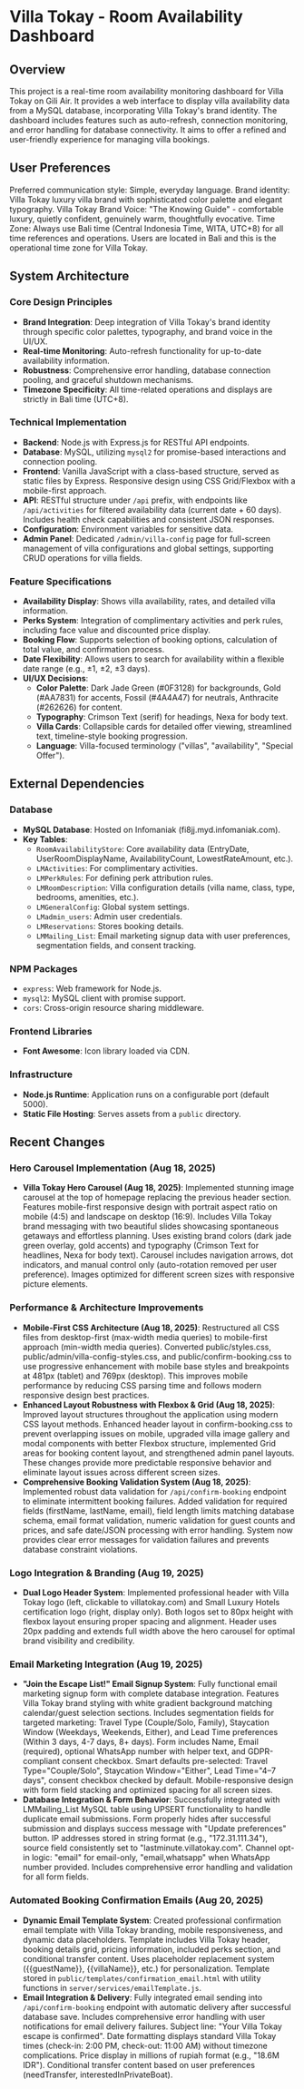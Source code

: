 # Villa Tokay - Room Availability Dashboard

## Overview

This project is a real-time room availability monitoring dashboard for Villa Tokay on Gili Air. It provides a web interface to display villa availability data from a MySQL database, incorporating Villa Tokay's brand identity. The dashboard includes features such as auto-refresh, connection monitoring, and error handling for database connectivity. It aims to offer a refined and user-friendly experience for managing villa bookings.

## User Preferences

Preferred communication style: Simple, everyday language.
Brand identity: Villa Tokay luxury villa brand with sophisticated color palette and elegant typography.
Villa Tokay Brand Voice: "The Knowing Guide" - comfortable luxury, quietly confident, genuinely warm, thoughtfully evocative.
Time Zone: Always use Bali time (Central Indonesia Time, WITA, UTC+8) for all time references and operations. Users are located in Bali and this is the operational time zone for Villa Tokay.

## System Architecture

### Core Design Principles
- **Brand Integration**: Deep integration of Villa Tokay's brand identity through specific color palettes, typography, and brand voice in the UI/UX.
- **Real-time Monitoring**: Auto-refresh functionality for up-to-date availability information.
- **Robustness**: Comprehensive error handling, database connection pooling, and graceful shutdown mechanisms.
- **Timezone Specificity**: All time-related operations and displays are strictly in Bali time (UTC+8).

### Technical Implementation
- **Backend**: Node.js with Express.js for RESTful API endpoints.
- **Database**: MySQL, utilizing `mysql2` for promise-based interactions and connection pooling.
- **Frontend**: Vanilla JavaScript with a class-based structure, served as static files by Express. Responsive design using CSS Grid/Flexbox with a mobile-first approach.
- **API**: RESTful structure under `/api` prefix, with endpoints like `/api/activities` for filtered availability data (current date + 60 days). Includes health check capabilities and consistent JSON responses.
- **Configuration**: Environment variables for sensitive data.
- **Admin Panel**: Dedicated `/admin/villa-config` page for full-screen management of villa configurations and global settings, supporting CRUD operations for villa fields.

### Feature Specifications
- **Availability Display**: Shows villa availability, rates, and detailed villa information.
- **Perks System**: Integration of complimentary activities and perk rules, including face value and discounted price display.
- **Booking Flow**: Supports selection of booking options, calculation of total value, and confirmation process.
- **Date Flexibility**: Allows users to search for availability within a flexible date range (e.g., ±1, ±2, ±3 days).
- **UI/UX Decisions**:
    - **Color Palette**: Dark Jade Green (#0F3128) for backgrounds, Gold (#AA7831) for accents, Fossil (#4A4A47) for neutrals, Anthracite (#262626) for content.
    - **Typography**: Crimson Text (serif) for headings, Nexa for body text.
    - **Villa Cards**: Collapsible cards for detailed offer viewing, streamlined text, timeline-style booking progression.
    - **Language**: Villa-focused terminology ("villas", "availability", "Special Offer").

## External Dependencies

### Database
- **MySQL Database**: Hosted on Infomaniak (fi8jj.myd.infomaniak.com).
- **Key Tables**:
    - `RoomAvailabilityStore`: Core availability data (EntryDate, UserRoomDisplayName, AvailabilityCount, LowestRateAmount, etc.).
    - `LMActivities`: For complimentary activities.
    - `LMPerkRules`: For defining perk attribution rules.
    - `LMRoomDescription`: Villa configuration details (villa name, class, type, bedrooms, amenities, etc.).
    - `LMGeneralConfig`: Global system settings.
    - `LMadmin_users`: Admin user credentials.
    - `LMReservations`: Stores booking details.
    - `LMMailing_List`: Email marketing signup data with user preferences, segmentation fields, and consent tracking.

### NPM Packages
- `express`: Web framework for Node.js.
- `mysql2`: MySQL client with promise support.
- `cors`: Cross-origin resource sharing middleware.

### Frontend Libraries
- **Font Awesome**: Icon library loaded via CDN.

### Infrastructure
- **Node.js Runtime**: Application runs on a configurable port (default 5000).
- **Static File Hosting**: Serves assets from a `public` directory.

## Recent Changes

### Hero Carousel Implementation (Aug 18, 2025)
- **Villa Tokay Hero Carousel (Aug 18, 2025)**: Implemented stunning image carousel at the top of homepage replacing the previous header section. Features mobile-first responsive design with portrait aspect ratio on mobile (4:5) and landscape on desktop (16:9). Includes Villa Tokay brand messaging with two beautiful slides showcasing spontaneous getaways and effortless planning. Uses existing brand colors (dark jade green overlay, gold accents) and typography (Crimson Text for headlines, Nexa for body text). Carousel includes navigation arrows, dot indicators, and manual control only (auto-rotation removed per user preference). Images optimized for different screen sizes with responsive picture elements.

### Performance & Architecture Improvements
- **Mobile-First CSS Architecture (Aug 18, 2025)**: Restructured all CSS files from desktop-first (max-width media queries) to mobile-first approach (min-width media queries). Converted public/styles.css, public/admin/villa-config-styles.css, and public/confirm-booking.css to use progressive enhancement with mobile base styles and breakpoints at 481px (tablet) and 769px (desktop). This improves mobile performance by reducing CSS parsing time and follows modern responsive design best practices.
- **Enhanced Layout Robustness with Flexbox & Grid (Aug 18, 2025)**: Improved layout structures throughout the application using modern CSS layout methods. Enhanced header layout in confirm-booking.css to prevent overlapping issues on mobile, upgraded villa image gallery and modal components with better Flexbox structure, implemented Grid areas for booking content layout, and strengthened admin panel layouts. These changes provide more predictable responsive behavior and eliminate layout issues across different screen sizes.
- **Comprehensive Booking Validation System (Aug 18, 2025)**: Implemented robust data validation for `/api/confirm-booking` endpoint to eliminate intermittent booking failures. Added validation for required fields (firstName, lastName, email), field length limits matching database schema, email format validation, numeric validation for guest counts and prices, and safe date/JSON processing with error handling. System now provides clear error messages for validation failures and prevents database constraint violations.

### Logo Integration & Branding (Aug 19, 2025)
- **Dual Logo Header System**: Implemented professional header with Villa Tokay logo (left, clickable to villatokay.com) and Small Luxury Hotels certification logo (right, display only). Both logos set to 80px height with flexbox layout ensuring proper spacing and alignment. Header uses 20px padding and extends full width above the hero carousel for optimal brand visibility and credibility.

### Email Marketing Integration (Aug 19, 2025)
- **"Join the Escape List!" Email Signup System**: Fully functional email marketing signup form with complete database integration. Features Villa Tokay brand styling with white gradient background matching calendar/guest selection sections. Includes segmentation fields for targeted marketing: Travel Type (Couple/Solo, Family), Staycation Window (Weekdays, Weekends, Either), and Lead Time preferences (Within 3 days, 4-7 days, 8+ days). Form includes Name, Email (required), optional WhatsApp number with helper text, and GDPR-compliant consent checkbox. Smart defaults pre-selected: Travel Type="Couple/Solo", Staycation Window="Either", Lead Time="4–7 days", consent checkbox checked by default. Mobile-responsive design with form field stacking and optimized spacing for all screen sizes.
- **Database Integration & Form Behavior**: Successfully integrated with LMMailing_List MySQL table using UPSERT functionality to handle duplicate email submissions. Form properly hides after successful submission and displays success message with "Update preferences" button. IP addresses stored in string format (e.g., "172.31.111.34"), source field consistently set to "lastminute.villatokay.com". Channel opt-in logic: "email" for email-only, "email,whatsapp" when WhatsApp number provided. Includes comprehensive error handling and validation for all form fields.

### Automated Booking Confirmation Emails (Aug 20, 2025)
- **Dynamic Email Template System**: Created professional confirmation email template with Villa Tokay branding, mobile responsiveness, and dynamic data placeholders. Template includes Villa Tokay header, booking details grid, pricing information, included perks section, and conditional transfer content. Uses placeholder replacement system ({{guestName}}, {{villaName}}, etc.) for personalization. Template stored in `public/templates/confirmation_email.html` with utility functions in `server/services/emailTemplate.js`.
- **Email Integration & Delivery**: Fully integrated email sending into `/api/confirm-booking` endpoint with automatic delivery after successful database save. Includes comprehensive error handling with user notifications for email delivery failures. Subject line: "Your Villa Tokay escape is confirmed". Date formatting displays standard Villa Tokay times (check-in: 2:00 PM, check-out: 11:00 AM) without timezone complications. Price display in millions of rupiah format (e.g., "18.6M IDR"). Conditional transfer content based on user preferences (needTransfer, interestedInPrivateBoat).